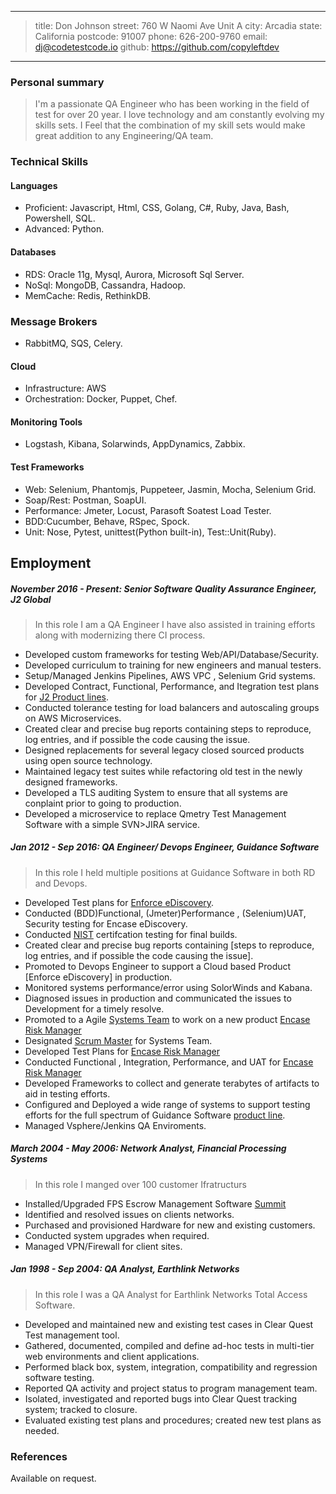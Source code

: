 ***
> title: Don Johnson
> street: 760 W Naomi Ave Unit A
> city: Arcadia
> state: California
> postcode: 91007
> phone: 626-200-9760
> email: dj@codetestcode.io
> github: https://github.com/copyleftdev
***

### Personal summary

> I'm a passionate QA Engineer who has been working in the field of test for
> over 20 year. I love technology and am constantly
> evolving my skills sets. I Feel that the combination of my skill sets
> would make great addition to any Engineering/QA team.

### Technical Skills
#### Languages
- Proficient: Javascript, Html, CSS, Golang, C#, Ruby, Java, Bash, Powershell, SQL.
- Advanced: Python.

#### Databases
- RDS: Oracle 11g, Mysql, Aurora, Microsoft Sql Server.
- NoSql: MongoDB, Cassandra, Hadoop.
- MemCache: Redis, RethinkDB.

### Message Brokers
- RabbitMQ, SQS, Celery.

#### Cloud
- Infrastructure: AWS
- Orchestration: Docker, Puppet, Chef.

#### Monitoring Tools
- Logstash, Kibana, Solarwinds, AppDynamics, Zabbix.

#### Test Frameworks
- Web: Selenium, Phantomjs, Puppeteer, Jasmin, Mocha, Selenium Grid.
- Soap/Rest: Postman, SoapUI.
- Performance: Jmeter, Locust, Parasoft Soatest Load Tester.
- BDD:Cucumber, Behave, RSpec, Spock.
- Unit: Nose, Pytest, unittest(Python built-in), Test::Unit(Ruby).

## Employment

##### November 2016 - Present: Senior Software Quality Assurance Engineer, J2 Global
> In this role I am a QA Engineer I have also assisted in training efforts along with
> modernizing there CI process.

- Developed custom frameworks for testing Web/API/Database/Security.
- Developed curriculum to training for new engineers and manual testers.
- Setup/Managed Jenkins Pipelines, AWS VPC , Selenium Grid systems.
- Developed Contract, Functional, Performance, and Itegration test plans for [J2 Product lines](http://www.j2global.com/).
- Conducted tolerance testing for load balancers and autoscaling groups on AWS Microservices.
- Created clear and precise bug reports containing steps to reproduce, log entries, and if possible the code causing the issue.
- Designed replacements for several legacy closed sourced products using open source technology.
- Maintained legacy test suites while refactoring old test in the newly designed frameworks.
- Developed a TLS auditing System to ensure that all systems are conplaint prior to going to production.
- Developed a microservice to replace Qmetry Test Management Software with a simple SVN>JIRA  service.

##### Jan 2012 - Sep 2016: QA Engineer/ Devops Engineer, Guidance Software
> In this role I held multiple positions at Guidance Software in both RD and Devops.

- Developed Test plans for [Enforce eDiscovery](https://www.guidancesoftware.com/encase-ediscovery).
- Conducted (BDD)Functional, (Jmeter)Performance , (Selenium)UAT, Security testing for Encase eDiscovery.
- Conducted [NIST](https://www.nist.gov/nist-quality-system) certifcation testing for final builds.
- Created clear and precise bug reports containing [steps to reproduce, log entries, and if possible the code causing the issue].
- Promoted to Devops Engineer to support a Cloud based Product [Enforce eDiscovery] in production.
- Monitored systems performance/error using SolorWinds and Kabana.
- Diagnosed issues in production  and  communicated the  issues to Development for a timely resolve.
- Promoted to a Agile [Systems Team](http://www.scaledagileframework.com/system-team/) to work on a new product [Encase Risk Manager](https://www.guidancesoftware.com/encase-risk-manager)
- Designated [Scrum Master](https://www.scrumalliance.org/community/profile/djohnson56) for Systems Team.
- Developed Test Plans for [Encase Risk Manager](https://www.guidancesoftware.com/encase-risk-manager)
- Conducted Functional , Integration, Performance, and UAT for [Encase Risk Manager](https://www.guidancesoftware.com/encase-risk-manager)
- Developed Frameworks to collect and generate terabytes of artifacts to aid in testing efforts.
- Configured and Deployed  a wide range of systems to support testing efforts for the full spectrum of Guidance Software [product line](https://www.guidancesoftware.com/software).
- Managed Vsphere/Jenkins QA Enviroments.

##### March 2004 - May 2006: Network Analyst, Financial Processing Systems
> In this role I manged over 100 customer  Ifratructurs

- Installed/Upgraded FPS Escrow Management Software [Summit](http://fpsnet.com/)
- Identified and resolved issues on clients networks.
- Purchased and provisioned Hardware for new and existing customers.
- Conducted system upgrades when required.
- Managed VPN/Firewall for client sites.

##### Jan 1998 - Sep 2004: QA Analyst, Earthlink Networks
> In this role I was a QA Analyst for  Earthlink Networks Total Access Software.

- Developed and maintained new and existing test cases in Clear Quest Test management tool.
- Gathered, documented, compiled and define ad-hoc tests in multi-tier web environments and client applications.
- Performed black box, system, integration, compatibility and regression software testing.
- Reported QA activity and project status to program management team.
- Isolated, investigated and reported bugs into Clear Quest tracking system; tracked to closure.
- Evaluated existing test plans and procedures; created new test plans as needed.

### References
Available on request.
